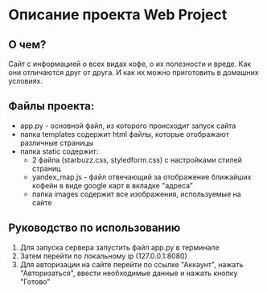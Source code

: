 # Описание проекта Web Project

## О чем?
Сайт с информацией о всех видах кофе, о их полезности и вреде. Как они отличаются друг от друга. И как их можно 
приготовить в домашних условиях.

## Файлы проекта:

- app.py - основной файл, из которого происходит запуск сайта
- папка templates содержит html файлы, которые отображают различные страницы
- папка static содержит:
  - 2 файла (starbuzz.css, styledform.css) с настройками стилей страниц
  - yandex_map.js - файл отвечающий за отображение ближайших кофейн в виде google карт в вкладке "адреса"
  - папка images содержит все изображения, используемые на сайте

## Руководство по использованию

1) Для запуска сервера запустить файл app.py в терминале
2) Затем перейти по локальному ip (127.0.0.1:8080)
3) Для авторизации на сайте перейти по ссылке "Аккаунт", нажать "Авторизаться", ввести необходимые данные и нажать кнопку "Готово"
